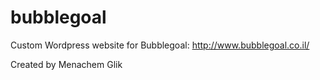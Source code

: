 # bubblegoal
Custom Wordpress website for Bubblegoal: http://www.bubblegoal.co.il/

Created by Menachem Glik
